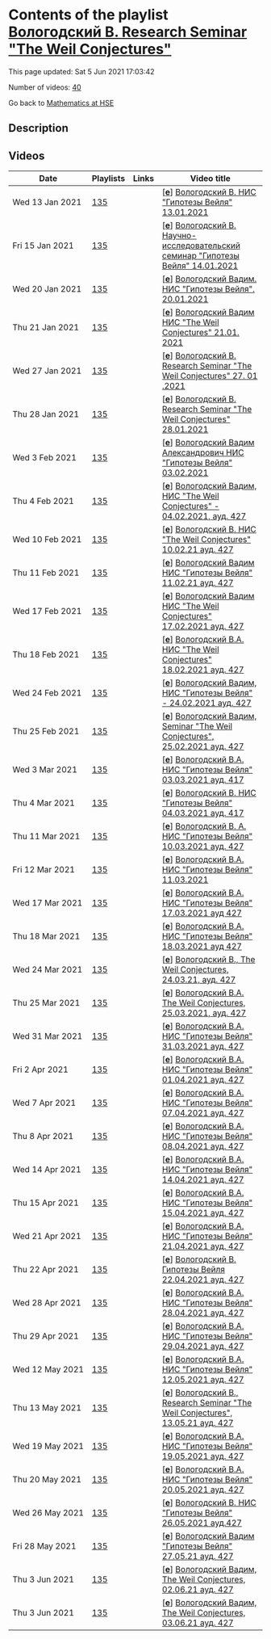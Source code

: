 # Contents of the playlist [Вологодский В. Research Seminar "The Weil Conjectures"](https://www.youtube.com/playlist?list=PLq3E5oubNNoAfSAjPR2j7xclrl9DBHmJ4)

This page updated: Sat 5 Jun 2021 17:03:42

Number of videos: [40](#videos)

Go back to [Mathematics at HSE](../README.md)

## Description



## Videos

|Date|Playlists|Links|Video title|
|---|---|---|---|
| Wed&nbsp;13&nbsp;Jan&nbsp;2021 | [135](../playlists/135 "Вологодский В. Research Seminar \"The Weil Conjectures\"") |  | [[**e**](https://studio.youtube.com/video/AoGrPuutxBM/edit "Edit")] [Вологодский В. НИС "Гипотезы Вейля" 13.01.2021](https://www.youtube.com/watch?v=AoGrPuutxBM&list=PLq3E5oubNNoAfSAjPR2j7xclrl9DBHmJ4 "Research Seminar \"The Weil Conjectures\" Faculty of Mathematics 3 module Vadim Vologodsky Language: English") |
| Fri&nbsp;15&nbsp;Jan&nbsp;2021 | [135](../playlists/135 "Вологодский В. Research Seminar \"The Weil Conjectures\"") |  | [[**e**](https://studio.youtube.com/video/DDWD7M0Tqw4/edit "Edit")] [Вологодский В. Научно-исследовательский семинар "Гипотезы Вейля" 14.01.2021](https://www.youtube.com/watch?v=DDWD7M0Tqw4&list=PLq3E5oubNNoAfSAjPR2j7xclrl9DBHmJ4 "Кто читает: Факультет математики Когда читается: 3 Преподаватели: Вологодский Вадим Александрович Язык: английский") |
| Wed&nbsp;20&nbsp;Jan&nbsp;2021 | [135](../playlists/135 "Вологодский В. Research Seminar \"The Weil Conjectures\"") |  | [[**e**](https://studio.youtube.com/video/CYBWbv-AI1c/edit "Edit")] [Вологодский Вадим.  НИС "Гипотезы Вейля". 20.01.2021](https://www.youtube.com/watch?v=CYBWbv-AI1c&list=PLq3E5oubNNoAfSAjPR2j7xclrl9DBHmJ4 "Optional course (faculty) Delivered by: Faculty of Mathematics  3 module  Vadim Vologodsky") |
| Thu&nbsp;21&nbsp;Jan&nbsp;2021 | [135](../playlists/135 "Вологодский В. Research Seminar \"The Weil Conjectures\"") |  | [[**e**](https://studio.youtube.com/video/iyaJH9zBni8/edit "Edit")] [Вологодский  Вадим НИС "The Weil Conjectures" 21.01. 2021](https://www.youtube.com/watch?v=iyaJH9zBni8&list=PLq3E5oubNNoAfSAjPR2j7xclrl9DBHmJ4 "Research Seminar \"The Weil Conjectures\" Optional course (faculty)  3  module Vadim Vologodsky Language: English") |
| Wed&nbsp;27&nbsp;Jan&nbsp;2021 | [135](../playlists/135 "Вологодский В. Research Seminar \"The Weil Conjectures\"") |  | [[**e**](https://studio.youtube.com/video/oLTMIPH7MQk/edit "Edit")] [Вологодский В.  Research Seminar "The Weil Conjectures" 27. 01 .2021](https://www.youtube.com/watch?v=oLTMIPH7MQk&list=PLq3E5oubNNoAfSAjPR2j7xclrl9DBHmJ4 "Research Seminar \"The Weil Conjectures\" Optional course  Instructors: Vadim Vologodsky Language: English") |
| Thu&nbsp;28&nbsp;Jan&nbsp;2021 | [135](../playlists/135 "Вологодский В. Research Seminar \"The Weil Conjectures\"") |  | [[**e**](https://studio.youtube.com/video/ktl25Q0xtf8/edit "Edit")] [Вологодский В. Research Seminar "The Weil Conjectures" 28.01.2021](https://www.youtube.com/watch?v=ktl25Q0xtf8&list=PLq3E5oubNNoAfSAjPR2j7xclrl9DBHmJ4) |
| Wed&nbsp;3&nbsp;Feb&nbsp;2021 | [135](../playlists/135 "Вологодский В. Research Seminar \"The Weil Conjectures\"") |  | [[**e**](https://studio.youtube.com/video/uoILZK3qSHU/edit "Edit")] [Вологодский Вадим Александрович НИС  "Гипотезы Вейля" 03.02.2021](https://www.youtube.com/watch?v=uoILZK3qSHU&list=PLq3E5oubNNoAfSAjPR2j7xclrl9DBHmJ4 "Research Seminar \"The Weil Conjectures\" Optional course (faculty) 3 module Vadim Vologodsky Language: English") |
| Thu&nbsp;4&nbsp;Feb&nbsp;2021 | [135](../playlists/135 "Вологодский В. Research Seminar \"The Weil Conjectures\"") |  | [[**e**](https://studio.youtube.com/video/aX0AsP12md8/edit "Edit")] [Вологодский Вадим, НИC "The Weil Conjectures" - 04.02.2021, ауд. 427](https://www.youtube.com/watch?v=aX0AsP12md8&list=PLq3E5oubNNoAfSAjPR2j7xclrl9DBHmJ4 "Research Seminar \"The Weil Conjectures\"  Faculty of Mathematics 3 module Vadim Vologodsky Language: English") |
| Wed&nbsp;10&nbsp;Feb&nbsp;2021 | [135](../playlists/135 "Вологодский В. Research Seminar \"The Weil Conjectures\"") |  | [[**e**](https://studio.youtube.com/video/Tiaot8GqqO0/edit "Edit")] [Вологодский В. НИС "The Weil Conjectures" 10.02.21 ауд. 427](https://www.youtube.com/watch?v=Tiaot8GqqO0&list=PLq3E5oubNNoAfSAjPR2j7xclrl9DBHmJ4 "Research Seminar \"The Weil Conjectures\" Faculty of Mathematics 3 module Vadim Vologodsky Language: English") |
| Thu&nbsp;11&nbsp;Feb&nbsp;2021 | [135](../playlists/135 "Вологодский В. Research Seminar \"The Weil Conjectures\"") |  | [[**e**](https://studio.youtube.com/video/LkSTE174fN4/edit "Edit")] [Вологодский Вадим НИС "Гипотезы Вейля" 11.02.21 ауд. 427](https://www.youtube.com/watch?v=LkSTE174fN4&list=PLq3E5oubNNoAfSAjPR2j7xclrl9DBHmJ4 "Research Seminar \"The Weil Conjectures\" Faculty of Mathematics 3 module Vadim Vologodsky Language: English") |
| Wed&nbsp;17&nbsp;Feb&nbsp;2021 | [135](../playlists/135 "Вологодский В. Research Seminar \"The Weil Conjectures\"") |  | [[**e**](https://studio.youtube.com/video/G_SY-c6HUug/edit "Edit")] [Вологодский Вадим НИС "The Weil Conjectures" 17.02.2021 ауд.  427](https://www.youtube.com/watch?v=G_SY-c6HUug&list=PLq3E5oubNNoAfSAjPR2j7xclrl9DBHmJ4 "Research Seminar \"The Weil Conjectures\"  Faculty of Mathematics 3  module Vadim Vologodsky Language: English") |
| Thu&nbsp;18&nbsp;Feb&nbsp;2021 | [135](../playlists/135 "Вологодский В. Research Seminar \"The Weil Conjectures\"") |  | [[**e**](https://studio.youtube.com/video/jSglQ9nGOM0/edit "Edit")] [Вологодский В.А. НИС "The Weil Conjectures" 18.02.2021 ауд.  427](https://www.youtube.com/watch?v=jSglQ9nGOM0&list=PLq3E5oubNNoAfSAjPR2j7xclrl9DBHmJ4 "Research Seminar \"The Weil Conjectures\" Optional course (faculty) Faculty of Mathematics 3 module Vadim Vologodsky Language: English") |
| Wed&nbsp;24&nbsp;Feb&nbsp;2021 | [135](../playlists/135 "Вологодский В. Research Seminar \"The Weil Conjectures\"") |  | [[**e**](https://studio.youtube.com/video/EEeS4zbSY70/edit "Edit")] [Вологодский Вадим, НИС "Гипотезы Вейля" -  24.02.2021 ауд. 427](https://www.youtube.com/watch?v=EEeS4zbSY70&list=PLq3E5oubNNoAfSAjPR2j7xclrl9DBHmJ4 "НИС \"Гипотезы Вейля\" Факультет математики, 3 модуль Вологодский Вадим Александрович") |
| Thu&nbsp;25&nbsp;Feb&nbsp;2021 | [135](../playlists/135 "Вологодский В. Research Seminar \"The Weil Conjectures\"") |  | [[**e**](https://studio.youtube.com/video/CC8095BIXTs/edit "Edit")] [Вологодский Вадим, Seminar "The Weil Conjectures", 25.02.2021 ауд.  427](https://www.youtube.com/watch?v=CC8095BIXTs&list=PLq3E5oubNNoAfSAjPR2j7xclrl9DBHmJ4 "Research Seminar \"The Weil Conjectures\" Faculty of Mathematics 3 module Vadim Vologodsky") |
| Wed&nbsp;3&nbsp;Mar&nbsp;2021 | [135](../playlists/135 "Вологодский В. Research Seminar \"The Weil Conjectures\"") |  | [[**e**](https://studio.youtube.com/video/-jKlseWsblc/edit "Edit")] [Вологодский В.А.  НИС "Гипотезы Вейля" 03.03.2021 ауд.  417](https://www.youtube.com/watch?v=-jKlseWsblc&list=PLq3E5oubNNoAfSAjPR2j7xclrl9DBHmJ4 "Семинар \"Гипотезы Вейля\"  Факультет математики 3 модуль  Вологодский Вадим Александрович") |
| Thu&nbsp;4&nbsp;Mar&nbsp;2021 | [135](../playlists/135 "Вологодский В. Research Seminar \"The Weil Conjectures\"") |  | [[**e**](https://studio.youtube.com/video/vb4eYIXrUDg/edit "Edit")] [Вологодский В. НИС  "Гипотезы Вейля" 04.03.2021 ауд.  417](https://www.youtube.com/watch?v=vb4eYIXrUDg&list=PLq3E5oubNNoAfSAjPR2j7xclrl9DBHmJ4 "Research Seminar \"The Weil Conjectures\" Faculty of Mathematics 3 module Instructors: Vadim Vologodsky Language: English") |
| Thu&nbsp;11&nbsp;Mar&nbsp;2021 | [135](../playlists/135 "Вологодский В. Research Seminar \"The Weil Conjectures\"") |  | [[**e**](https://studio.youtube.com/video/N4p5seLDNhc/edit "Edit")] [Вологодский В. А. НИС  "Гипотезы Вейля" 10.03.2021 ауд.  427](https://www.youtube.com/watch?v=N4p5seLDNhc&list=PLq3E5oubNNoAfSAjPR2j7xclrl9DBHmJ4) |
| Fri&nbsp;12&nbsp;Mar&nbsp;2021 | [135](../playlists/135 "Вологодский В. Research Seminar \"The Weil Conjectures\"") |  | [[**e**](https://studio.youtube.com/video/XJGX1WizFeM/edit "Edit")] [Вологодский В.А. НИС "Гипотезы Вейля" 11.03.2021](https://www.youtube.com/watch?v=XJGX1WizFeM&list=PLq3E5oubNNoAfSAjPR2j7xclrl9DBHmJ4) |
| Wed&nbsp;17&nbsp;Mar&nbsp;2021 | [135](../playlists/135 "Вологодский В. Research Seminar \"The Weil Conjectures\"") |  | [[**e**](https://studio.youtube.com/video/Ngla_MDAQfQ/edit "Edit")] [Вологодский В.А. НИС "Гипотезы Вейля" 17.03.2021 ауд 427](https://www.youtube.com/watch?v=Ngla_MDAQfQ&list=PLq3E5oubNNoAfSAjPR2j7xclrl9DBHmJ4) |
| Thu&nbsp;18&nbsp;Mar&nbsp;2021 | [135](../playlists/135 "Вологодский В. Research Seminar \"The Weil Conjectures\"") |  | [[**e**](https://studio.youtube.com/video/Pt_j2-K_LeI/edit "Edit")] [Вологодский В.А. НИС "Гипотезы Вейля" 18.03.2021 ауд 427](https://www.youtube.com/watch?v=Pt_j2-K_LeI&list=PLq3E5oubNNoAfSAjPR2j7xclrl9DBHmJ4) |
| Wed&nbsp;24&nbsp;Mar&nbsp;2021 | [135](../playlists/135 "Вологодский В. Research Seminar \"The Weil Conjectures\"") |  | [[**e**](https://studio.youtube.com/video/tBR6ei5C4no/edit "Edit")] [Вологодский В., The Weil Conjectures,  24.03.21, ауд. 427](https://www.youtube.com/watch?v=tBR6ei5C4no&list=PLq3E5oubNNoAfSAjPR2j7xclrl9DBHmJ4 "Research Seminar \"The Weil Conjectures\"  Optional course (faculty) Faculty of Mathematics 3 module Vadim Vologodsky Language: English") |
| Thu&nbsp;25&nbsp;Mar&nbsp;2021 | [135](../playlists/135 "Вологодский В. Research Seminar \"The Weil Conjectures\"") |  | [[**e**](https://studio.youtube.com/video/1JasCEwRoB4/edit "Edit")] [Вологодский В.А. The Weil Conjectures, 25.03.2021, ауд.  427](https://www.youtube.com/watch?v=1JasCEwRoB4&list=PLq3E5oubNNoAfSAjPR2j7xclrl9DBHmJ4 "Research Seminar \"The Weil Conjectures\" Optional course (faculty) Faculty of Mathematics 3 module Instructors: Vadim Vologodsky Language: English") |
| Wed&nbsp;31&nbsp;Mar&nbsp;2021 | [135](../playlists/135 "Вологодский В. Research Seminar \"The Weil Conjectures\"") |  | [[**e**](https://studio.youtube.com/video/fIQsY7oNNAU/edit "Edit")] [Вологодский В.А. НИС "Гипотезы Вейля" 31.03.2021 ауд. 427](https://www.youtube.com/watch?v=fIQsY7oNNAU&list=PLq3E5oubNNoAfSAjPR2j7xclrl9DBHmJ4) |
| Fri&nbsp;2&nbsp;Apr&nbsp;2021 | [135](../playlists/135 "Вологодский В. Research Seminar \"The Weil Conjectures\"") |  | [[**e**](https://studio.youtube.com/video/_acfZg8iB4s/edit "Edit")] [Вологодский В.А. НИС "Гипотезы Вейля" 01.04.2021 ауд. 427](https://www.youtube.com/watch?v=_acfZg8iB4s&list=PLq3E5oubNNoAfSAjPR2j7xclrl9DBHmJ4) |
| Wed&nbsp;7&nbsp;Apr&nbsp;2021 | [135](../playlists/135 "Вологодский В. Research Seminar \"The Weil Conjectures\"") |  | [[**e**](https://studio.youtube.com/video/SXrXUidOAIw/edit "Edit")] [Вологодский В.А. НИС "Гипотезы Вейля" 07.04.2021 ауд. 427](https://www.youtube.com/watch?v=SXrXUidOAIw&list=PLq3E5oubNNoAfSAjPR2j7xclrl9DBHmJ4) |
| Thu&nbsp;8&nbsp;Apr&nbsp;2021 | [135](../playlists/135 "Вологодский В. Research Seminar \"The Weil Conjectures\"") |  | [[**e**](https://studio.youtube.com/video/qfKjooQggek/edit "Edit")] [Вологодский В.А. НИС "Гипотезы Вейля" 08.04.2021 ауд. 427](https://www.youtube.com/watch?v=qfKjooQggek&list=PLq3E5oubNNoAfSAjPR2j7xclrl9DBHmJ4) |
| Wed&nbsp;14&nbsp;Apr&nbsp;2021 | [135](../playlists/135 "Вологодский В. Research Seminar \"The Weil Conjectures\"") |  | [[**e**](https://studio.youtube.com/video/9IDjveLuwus/edit "Edit")] [Вологодский В.А. НИС "Гипотезы Вейля" 14.04.2021 ауд. 427](https://www.youtube.com/watch?v=9IDjveLuwus&list=PLq3E5oubNNoAfSAjPR2j7xclrl9DBHmJ4) |
| Thu&nbsp;15&nbsp;Apr&nbsp;2021 | [135](../playlists/135 "Вологодский В. Research Seminar \"The Weil Conjectures\"") |  | [[**e**](https://studio.youtube.com/video/LhlUr5gklRs/edit "Edit")] [Вологодский В.А. НИС "Гипотезы Вейля" 15.04.2021 ауд. 427](https://www.youtube.com/watch?v=LhlUr5gklRs&list=PLq3E5oubNNoAfSAjPR2j7xclrl9DBHmJ4) |
| Wed&nbsp;21&nbsp;Apr&nbsp;2021 | [135](../playlists/135 "Вологодский В. Research Seminar \"The Weil Conjectures\"") |  | [[**e**](https://studio.youtube.com/video/934DUhsfO7Y/edit "Edit")] [Вологодский В.А. НИС "Гипотезы Вейля" 21.04.2021 ауд. 427](https://www.youtube.com/watch?v=934DUhsfO7Y&list=PLq3E5oubNNoAfSAjPR2j7xclrl9DBHmJ4) |
| Thu&nbsp;22&nbsp;Apr&nbsp;2021 | [135](../playlists/135 "Вологодский В. Research Seminar \"The Weil Conjectures\"") |  | [[**e**](https://studio.youtube.com/video/ha7jeC_37i8/edit "Edit")] [Вологодский В. Гипотезы Вейля 22.04.2021 ауд. 427](https://www.youtube.com/watch?v=ha7jeC_37i8&list=PLq3E5oubNNoAfSAjPR2j7xclrl9DBHmJ4 "Research Seminar \"The Weil Conjectures\"  Факультет математики;  4 модуль Language: English Type: Optional course (faculty)") |
| Wed&nbsp;28&nbsp;Apr&nbsp;2021 | [135](../playlists/135 "Вологодский В. Research Seminar \"The Weil Conjectures\"") |  | [[**e**](https://studio.youtube.com/video/IMs_kBXMJ7A/edit "Edit")] [Вологодский В.А. НИС "Гипотезы Вейля" 28.04.2021 ауд. 427](https://www.youtube.com/watch?v=IMs_kBXMJ7A&list=PLq3E5oubNNoAfSAjPR2j7xclrl9DBHmJ4) |
| Thu&nbsp;29&nbsp;Apr&nbsp;2021 | [135](../playlists/135 "Вологодский В. Research Seminar \"The Weil Conjectures\"") |  | [[**e**](https://studio.youtube.com/video/008pwu285sM/edit "Edit")] [Вологодский В.А. НИС "Гипотезы Вейля" 29.04.2021 ауд. 427](https://www.youtube.com/watch?v=008pwu285sM&list=PLq3E5oubNNoAfSAjPR2j7xclrl9DBHmJ4) |
| Wed&nbsp;12&nbsp;May&nbsp;2021 | [135](../playlists/135 "Вологодский В. Research Seminar \"The Weil Conjectures\"") |  | [[**e**](https://studio.youtube.com/video/cTBgyiyt3kk/edit "Edit")] [Вологодский В.А. НИС "Гипотезы Вейля" 12.05.2021 ауд. 427](https://www.youtube.com/watch?v=cTBgyiyt3kk&list=PLq3E5oubNNoAfSAjPR2j7xclrl9DBHmJ4) |
| Thu&nbsp;13&nbsp;May&nbsp;2021 | [135](../playlists/135 "Вологодский В. Research Seminar \"The Weil Conjectures\"") |  | [[**e**](https://studio.youtube.com/video/8kXP5uhk8AY/edit "Edit")] [Вологодский В., Research Seminar "The Weil Conjectures", 13.05.21 ауд. 427](https://www.youtube.com/watch?v=8kXP5uhk8AY&list=PLq3E5oubNNoAfSAjPR2j7xclrl9DBHmJ4 "Research Seminar \"The Weil Conjectures\" Optional course (faculty) Faculty of Mathematics 4 module Vadim Vologodsky Language: English") |
| Wed&nbsp;19&nbsp;May&nbsp;2021 | [135](../playlists/135 "Вологодский В. Research Seminar \"The Weil Conjectures\"") |  | [[**e**](https://studio.youtube.com/video/kdiU_Wi8ox0/edit "Edit")] [Вологодский В.А. НИС "Гипотезы Вейля" 19.05.2021 ауд. 427](https://www.youtube.com/watch?v=kdiU_Wi8ox0&list=PLq3E5oubNNoAfSAjPR2j7xclrl9DBHmJ4) |
| Thu&nbsp;20&nbsp;May&nbsp;2021 | [135](../playlists/135 "Вологодский В. Research Seminar \"The Weil Conjectures\"") |  | [[**e**](https://studio.youtube.com/video/e6fcPE78aOM/edit "Edit")] [Вологодский В.А. НИС "Гипотезы Вейля" 20.05.2021 ауд. 427](https://www.youtube.com/watch?v=e6fcPE78aOM&list=PLq3E5oubNNoAfSAjPR2j7xclrl9DBHmJ4) |
| Wed&nbsp;26&nbsp;May&nbsp;2021 | [135](../playlists/135 "Вологодский В. Research Seminar \"The Weil Conjectures\"") |  | [[**e**](https://studio.youtube.com/video/eZ8SHGucvxo/edit "Edit")] [Вологодский В. НИС "Гипотезы Вейля" 26.05.2021 ауд.427](https://www.youtube.com/watch?v=eZ8SHGucvxo&list=PLq3E5oubNNoAfSAjPR2j7xclrl9DBHmJ4) |
| Fri&nbsp;28&nbsp;May&nbsp;2021 | [135](../playlists/135 "Вологодский В. Research Seminar \"The Weil Conjectures\"") |  | [[**e**](https://studio.youtube.com/video/I1LNsZZenS8/edit "Edit")] [Вологодский Вадим  "Гипотезы Вейля" 27.05.21 ауд. 427](https://www.youtube.com/watch?v=I1LNsZZenS8&list=PLq3E5oubNNoAfSAjPR2j7xclrl9DBHmJ4 "2020/2021 Научно-исследовательский семинар \"Гипотезы Вейля\" Факультет математики 4 модуль Преподаватель: Вологодский Вадим Александрович Язык: английский") |
| Thu&nbsp;3&nbsp;Jun&nbsp;2021 | [135](../playlists/135 "Вологодский В. Research Seminar \"The Weil Conjectures\"") |  | [[**e**](https://studio.youtube.com/video/LZQSUH9KfGI/edit "Edit")] [Вологодский Вадим, The Weil Conjectures,  02.06.21 ауд.  427](https://www.youtube.com/watch?v=LZQSUH9KfGI&list=PLq3E5oubNNoAfSAjPR2j7xclrl9DBHmJ4 "2020/2021 Research Seminar \"The Weil Conjectures\" Optional course (faculty) Faculty of Mathematics 4 module Vadim Vologodsky English") |
| Thu&nbsp;3&nbsp;Jun&nbsp;2021 | [135](../playlists/135 "Вологодский В. Research Seminar \"The Weil Conjectures\"") |  | [[**e**](https://studio.youtube.com/video/IjUBYG6yS4w/edit "Edit")] [Вологодский Вадим, The Weil Conjectures, 03.06.21 ауд. 427](https://www.youtube.com/watch?v=IjUBYG6yS4w&list=PLq3E5oubNNoAfSAjPR2j7xclrl9DBHmJ4 "2020/2021 Research Seminar \"The Weil Conjectures\" Optional course (faculty) Faculty of Mathematics 4 module Vadim Vologodsky English") |
